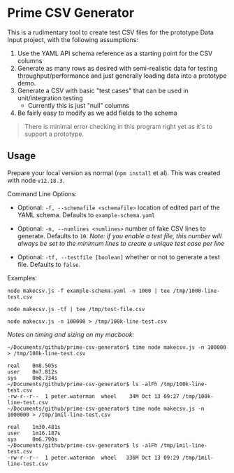 # Prime CSV Generator

This is a rudimentary tool to create test CSV files for the prototype Data Input project, with the
following assumptions:

1. Use the YAML API schema reference as a starting point for the CSV columns
2. Generate as many rows as desired with semi-realistic data for testing throughput/performance and
   just generally loading data into a prototype demo.
3. Generate a CSV with basic "test cases" that can be used in unit/integration testing
    * Currently this is just "null" columns
4. Be fairly easy to modify as we add fields to the schema

> There is minimal error checking in this program right yet as it's to support a prototype.

## Usage

Prepare your local version as normal (`npm install` et al). This was created with node `v12.18.3`.

Command Line Options:

* Optional: `-f, --schemafile <schemafile>` location of edited part of the YAML schema. Defaults to
  `example-schema.yaml`

* Optional: `-n, --numlines <numlines>` number of fake CSV lines to generate. Defaults to `10`.
  *Note: if you enable a test file, this number will always be set to the minimum lines to create a
  unique test case per line*

* Optional: `-tf, --testfile [boolean]` whether or not to generate a test file. Defaults to `false`.

Examples:

```
node makecsv.js -f example-schema.yaml -n 1000 | tee /tmp/1000-line-test.csv

node makecsv.js -tf | tee /tmp/test-file.csv

node makecsv.js -n 100000 > /tmp/100k-line-test.csv
```

*Notes on timing and sizing on my macbook:*

```
~/Documents/github/prime-csv-generator$ time node makecsv.js -n 100000 > /tmp/100k-line-test.csv

real    0m8.505s
user    0m7.812s
sys     0m0.734s
~/Documents/github/prime-csv-generator$ ls -alFh /tmp/100k-line-test.csv 
-rw-r--r--  1 peter.waterman  wheel    34M Oct 13 09:27 /tmp/100k-line-test.csv
~/Documents/github/prime-csv-generator$ time node makecsv.js -n 1000000 > /tmp/1mil-line-test.csv

real    1m30.481s
user    1m16.187s
sys     0m6.790s
~/Documents/github/prime-csv-generator$ ls -alFh /tmp/1mil-line-test.csv 
-rw-r--r--  1 peter.waterman  wheel   336M Oct 13 09:29 /tmp/1mil-line-test.csv
```